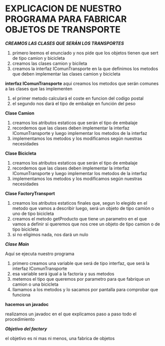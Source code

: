 # EXPLICACION DE NUESTRO PROGRAMA PARA FABRICAR OBJETOS DE TRANSPORTE

***CREAMOS LAS CLASES QUE SERÁN LOS TRANSPORTES***

1. primero leemos el enunciado y nos pide que los objetos tienen que sert de tipo camion y bicicleta
2. creamos las clases camion y bicileta 
3. creamos la interfaz IComunTransporte en la que definimos los metodos que deben implementar las clases camion y bicicleta


**interfaz IComunTransporte**
aqui creamos los metodos que serán comunes a las clases que las implementen
1. el primer metodo calculará el coste en funcion del codigo postal
2. el segundo nos dará el tipo de embalaje en función del peso

**Clase Camion**

1. creamos los atributos estaticos que serán el tipo de embalaje
2. recordemos que las clases deben implementar la interfaz IComunTransporte y luego implementar los metodos de la interfaz
3. implementamos los metodos y los modificamos según nuestras necesidades

**Clase Bicicleta**

1. creamos los atributos estaticos que serán el tipo de embalaje
2. recordemos que las clases deben implementar la interfaz IComunTransporte y luego implementar los metodos de la interfaz
3. implementamos los metodos y los modificamos según nuestras necesidades


**Clase FactoryTransport**

1. creamos los atributos estaticos finales que, segun lo elegido en el metodo que vamos a describir luego, será un objeto de tipo camión o uno de tipo bicicleta
2. creamos el metodo getProducto que tiene un parametro en el que vamos a definir si queremos que nos cree un objeto de tipo camion o de tipo bicicleta
3. si no eligimos nada, nos dará un nulo

***Clase Main***

Aquí se ejecuta nuestro programa

1. primero creamos una variable que será de tipo interfaz, que será la interfaz IComunTransporte
2. esa variable será igual a la factoria y sus metodos
3. metemos el tipo que queremos por parametro para que fabrique un camion o una bicicleta
4. llamamos a los metodos y lo sacamos por pantalla para comprobar que funciona

**hacemos un javadoc**

realizamos un javadoc en el que explicamos paso a paso todo el procedimiento

***Objetivo del factory***

el objetivo es ni mas ni menos, una fabrica de objetos




